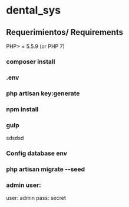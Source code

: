 # dental_sys
## Requerimientos/ Requirements
PHP> = 5.5.9 (or PHP 7) 

### composer install

### .env 

### php artisan key:generate

### npm install

### gulp
sdsdsd
### Config database env

### php artisan migrate --seed

### admin user:

user: admin
pass: secret



